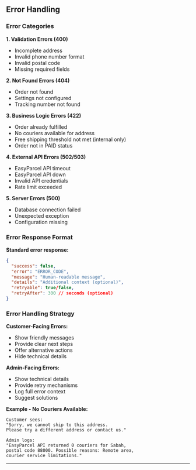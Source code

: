 ## Error Handling

### Error Categories

**1. Validation Errors (400)**
- Incomplete address
- Invalid phone number format
- Invalid postal code
- Missing required fields

**2. Not Found Errors (404)**
- Order not found
- Settings not configured
- Tracking number not found

**3. Business Logic Errors (422)**
- Order already fulfilled
- No couriers available for address
- Free shipping threshold not met (internal only)
- Order not in PAID status

**4. External API Errors (502/503)**
- EasyParcel API timeout
- EasyParcel API down
- Invalid API credentials
- Rate limit exceeded

**5. Server Errors (500)**
- Database connection failed
- Unexpected exception
- Configuration missing

### Error Response Format

**Standard error response:**
```json
{
  "success": false,
  "error": "ERROR_CODE",
  "message": "Human-readable message",
  "details": "Additional context (optional)",
  "retryable": true/false,
  "retryAfter": 300 // seconds (optional)
}
```

### Error Handling Strategy

**Customer-Facing Errors:**
- Show friendly messages
- Provide clear next steps
- Offer alternative actions
- Hide technical details

**Admin-Facing Errors:**
- Show technical details
- Provide retry mechanisms
- Log full error context
- Suggest solutions

**Example - No Couriers Available:**
```
Customer sees:
"Sorry, we cannot ship to this address.
Please try a different address or contact us."

Admin logs:
"EasyParcel API returned 0 couriers for Sabah,
postal code 88000. Possible reasons: Remote area,
courier service limitations."
```

---
